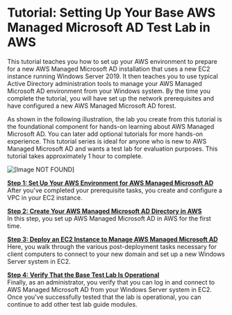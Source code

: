 # Tutorial: Setting Up Your Base AWS Managed Microsoft AD Test Lab in AWS<a name="ms_ad_tutorial_test_lab_base"></a>

This tutorial teaches you how to set up your AWS environment to prepare for a new AWS Managed Microsoft AD installation that uses a new EC2 instance running Windows Server 2019\. It then teaches you to use typical Active Directory administration tools to manage your AWS Managed Microsoft AD environment from your Windows system\. By the time you complete the tutorial, you will have set up the network prerequisites and have configured a new AWS Managed Microsoft AD forest\. 

As shown in the following illustration, the lab you create from this tutorial is the foundational component for hands\-on learning about AWS Managed Microsoft AD\. You can later add optional tutorials for more hands\-on experience\. This tutorial series is ideal for anyone who is new to AWS Managed Microsoft AD and wants a test lab for evaluation purposes\. This tutorial takes approximately 1 hour to complete\.

![\[Image NOT FOUND\]](http://docs.aws.amazon.com/directoryservice/latest/admin-guide/images/tutorialmicrosoftadbase.png)

**[Step 1: Set Up Your AWS Environment for AWS Managed Microsoft AD](microsoftadbasestep1.md)**  
After you've completed your prerequisite tasks, you create and configure a VPC in your EC2 instance\.

**[Step 2: Create Your AWS Managed Microsoft AD Directory in AWS](microsoftadbasestep2.md)**  
In this step, you set up AWS Managed Microsoft AD in AWS for the first time\.

**[Step 3: Deploy an EC2 Instance to Manage AWS Managed Microsoft AD](microsoftadbasestep3.md)**  
Here, you walk through the various post\-deployment tasks necessary for client computers to connect to your new domain and set up a new Windows Server system in EC2\.

**[Step 4: Verify That the Base Test Lab Is Operational](microsoftadbasestep4.md)**  
Finally, as an administrator, you verify that you can log in and connect to AWS Managed Microsoft AD from your Windows Server system in EC2\. Once you've successfully tested that the lab is operational, you can continue to add other test lab guide modules\.